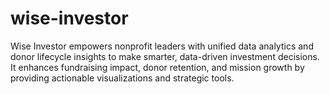 # wise-investor
Wise Investor empowers nonprofit leaders with unified data analytics and donor lifecycle insights to make smarter, data-driven investment decisions. It enhances fundraising impact, donor retention, and mission growth by providing actionable visualizations and strategic tools.
